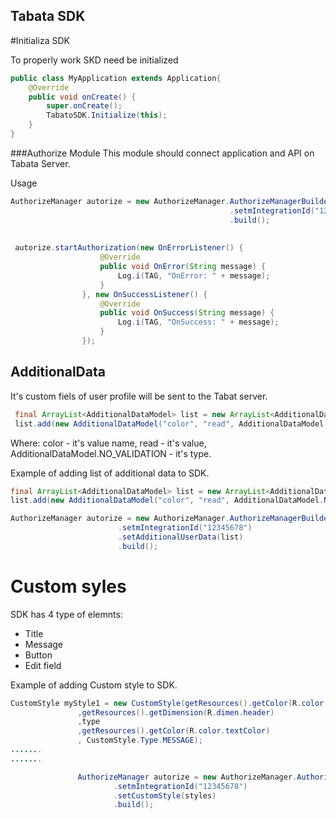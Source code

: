 ## Tabata SDK

#Initializa SDK

To properly work SKD need be initialized
```java
public class MyApplication extends Application{
    @Override
    public void onCreate() {
        super.onCreate();
        TabatoSDK.Initialize(this);
    }
}
```

###Authorize Module 
This module should connect application and API on Tabata Server.


Usage


```java
AuthorizeManager autorize = new AuthorizeManager.AuthorizeManagerBuilder()
                                                 .setmIntegrationId("12345678")
                                                 .build();
                                                 
                                                 
 autorize.startAuthorization(new OnErrorListener() {
                    @Override
                    public void OnError(String message) {
                        Log.i(TAG, "OnError: " + message);
                    }
                }, new OnSuccessListener() {
                    @Override
                    public void OnSuccess(String message) {
                        Log.i(TAG, "OnSuccess: " + message);
                    }
                });    
```       

## AdditionalData 

It's custom fiels of user profile will be sent to the Tabat server.

```java
 final ArrayList<AdditionalDataModel> list = new ArrayList<AdditionalDataModel>();
 list.add(new AdditionalDataModel("color", "read", AdditionalDataModel.NO_VALIDATION));
```
Where: color - it's value name, read - it's value, AdditionalDataModel.NO_VALIDATION - it's type.

Example of adding list of additional data to SDK.

```java
final ArrayList<AdditionalDataModel> list = new ArrayList<AdditionalDataModel>();
list.add(new AdditionalDataModel("color", "read", AdditionalDataModel.NO_VALIDATION));

AuthorizeManager autorize = new AuthorizeManager.AuthorizeManagerBuilder()
                        .setmIntegrationId("12345678")
                        .setAdditionalUserData(list)
                        .build();
```   

# Custom syles

SDK has 4 type of elemnts:
 * Title
 * Message
 * Button
 * Edit field
 
 Example of adding Custom style  to SDK.
 
 ```java
 CustomStyle myStyle1 = new CustomStyle(getResources().getColor(R.color.bg)
                ,getResources().getDimension(R.dimen.header)
                ,type
                ,getResources().getColor(R.color.textColor)
                , CustomStyle.Type.MESSAGE);
.......
.......

                AuthorizeManager autorize = new AuthorizeManager.AuthorizeManagerBuilder()
                        .setmIntegrationId("12345678")
                        .setCustomStyle(styles)
                        .build();
  ```                      
